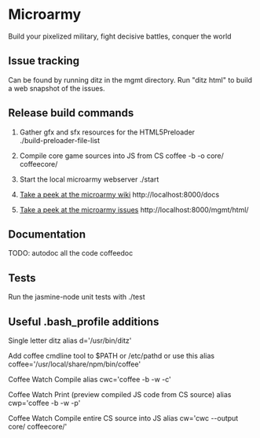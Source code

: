 # Microarmy
Build your pixelized military, fight decisive battles, conquer the world

## Issue tracking
Can be found by running ditz in the mgmt directory.
Run "ditz html" to build a web snapshot of the issues.

## Release build commands
1. Gather gfx and sfx resources for the HTML5Preloader    
    ./build-preloader-file-list
    
2. Compile core game sources into JS from CS
    coffee -b -o core/ coffeecore/
    
3. Start the local microarmy webserver
    ./start

4. [Take a peek at the microarmy wiki](/docs/)
    http://localhost:8000/docs

5. [Take a peek at the microarmy issues](/mgmt/html/)
    http://localhost:8000/mgmt/html/
    
## Documentation
TODO: autodoc all the code
coffeedoc 

## Tests
Run the jasmine-node unit tests with
    ./test


## Useful .bash_profile additions
Single letter ditz
    alias d='/usr/bin/ditz'
    
Add coffee cmdline tool to $PATH or /etc/pathd or use this
    alias coffee='/usr/local/share/npm/bin/coffee'

Coffee Watch Compile
    alias cwc='coffee -b -w -c'

Coffee Watch Print (preview compiled JS code from CS source)
    alias cwp='coffee -b -w -p'

Coffee Watch Compile entire CS source into JS
    alias cw='cwc --output core/ coffeecore/'
    